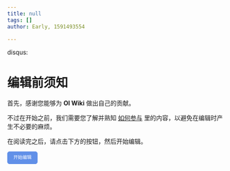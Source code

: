 ```yaml
---
title: null
tags: []
author: Early, 1591493554

---
```


disqus:

# 编辑前须知

首先，感谢您能够为 **OI Wiki** 做出自己的贡献。

不过在开始之前，我们需要您了解并熟知 [如何参与](./intro/htc.md) 里的内容，以避免在编辑时产生不必要的麻烦。

在阅读完之后，请点击下方的按钮，然后开始编辑。

<a id="btn-startedit" style="padding: 0.75em 1.25em; display: inline-block; line-height: 1; text-decoration: none; white-space: nowrap; cursor: pointer; border: 1px solid #6190e8; border-radius: 5px; background-color: #6190e8; color: #fff; outline: none; font-size: 0.75em;">开始编辑</a>

<script>
	function getQueryVariable(name, dft)
	{
		var reg = new RegExp('(^|&)' + name + '=([^&]*)(&|$)', 'i');
		var r = window.location.search.substr(1).match(reg);
		if (r != null)
		{
			return unescape(r[2]);
		}
		return dft;
	}
	document.getElementById("btn-startedit").href = "https://github.com/OI-wiki/OI-wiki/edit/master/docs" + getQueryVariable("ref", "");
</script>
